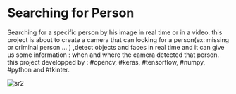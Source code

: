# Searching for Person
Searching for a specific person by his image in real time or in a video. this project is about to create a camera that can looking for a person(ex: missing or criminal person ... ) ,detect objects and faces in real time and it can give us some information : when and where the camera detected that person.
this project developped by : #opencv, #keras, #tensorflow, #numpy, #python and #tkinter.

 ![sr2](https://user-images.githubusercontent.com/79142324/182014482-7d33de38-0b3b-4313-bb93-b8a69e039250.PNG)

